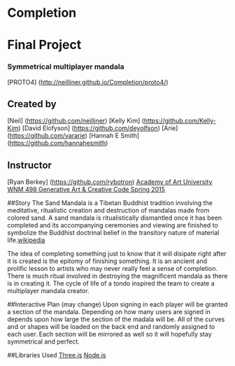# Completion
# Final Project 
### Symmetrical multiplayer mandala

[PROTO4] (http://neilliner.github.io/Completion/proto4/)

## Created by 
[Neil] (https://github.com/neilliner)
[Kelly Kim] (https://github.com/Kelly-Kim)
[David Elofyson] (https://github.com/deyolfson)
[Arie] (https://github.com/vararie)
[Hannah E Smith] (https://github.com/hannahesmith)

## Instructor
[Ryan Berkey] (https://github.com/rybotron)
[Academy of Art University WNM 498 Generative Art & Creative Code Spring 2015](https://github.com/rybotron/wnm498genart15s/wiki/Week-12-Homework)

##Story
The Sand Mandala is a Tibetan Buddhist tradition involving the meditative, ritualistic creation and destruction of mandalas made from colored sand. A sand mandala is ritualistically dismantled once it has been completed and its accompanying ceremonies and viewing are finished to symbolize the Buddhist doctrinal belief in the transitory nature of material life.[wikipedia](http://en.wikipedia.org/wiki/Sand_mandala)

The idea of completing something just to know that it will disipate right after it is created is the epitomy of finishing something. It is an ancient and prolific lesson to artists who may never really feel a sense of completion. There is much ritual involved in destroying the magnificent mandala as there is in creating it. The cycle of life of a tondo inspired the team to create a multiplayer mandala creator. 

##Interactive Plan (may change)
Upon signing in each player will be granted a section of the mandala. Depending on how many users are signed in depends upon how large the section of the madala will be. All of the curves and or shapes will be loaded on the back end and randomly assigned to each user. Each section will be mirrored as well so it will hopefully stay symmetrical and perfect.


##Libraries Used
[Three.js](http://threejs.org/)
[Node.js](https://nodejs.org/)
